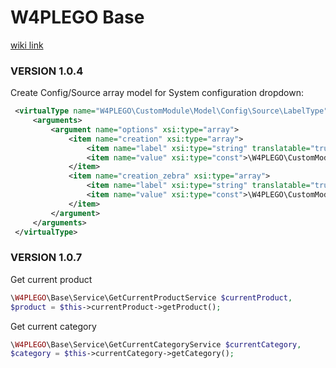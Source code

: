 W4PLEGO Base
=====================

[wiki link](https://pm.web4pro.com.ua/projects/lego-web4pro-base/wiki)

### VERSION 1.0.4

Create Config/Source array model for System configuration dropdown:
```xml
 <virtualType name="W4PLEGO\CustomModule\Model\Config\Source\LabelType" type="W4PLEGO\Base\Model\Config\Source\InputType">
     <arguments>
         <argument name="options" xsi:type="array">
             <item name="creation" xsi:type="array">
                 <item name="label" xsi:type="string" translatable="true">Label Creation</item>
                 <item name="value" xsi:type="const">\W4PLEGO\CustomModule\Helper\Config::LABEL_CREATION</item>
             </item>
             <item name="creation_zebra" xsi:type="array">
                 <item name="label" xsi:type="string" translatable="true">Label Creation Zebra</item>
                 <item name="value" xsi:type="const">\W4PLEGO\CustomModule\Helper\Config::LABEL_CREATION_ZEBRA</item>
             </item>
         </argument>
     </arguments>
 </virtualType>
```

### VERSION 1.0.7
Get current product 
```php
\W4PLEGO\Base\Service\GetCurrentProductService $currentProduct,
$product = $this->currentProduct->getProduct();
```

Get current category 
```php
\W4PLEGO\Base\Service\GetCurrentCategoryService $currentCategory,
$category = $this->currentCategory->getCategory();
```
